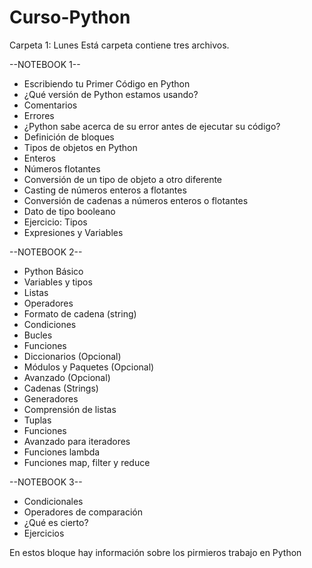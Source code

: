 # Curso-Python

Carpeta 1: Lunes
Está carpeta contiene tres archivos.

--NOTEBOOK 1--
- Escribiendo tu Primer Código en Python
- ¿Qué versión de Python estamos usando?
- Comentarios
- Errores
- ¿Python sabe acerca de su error antes de ejecutar su código?
- Definición de bloques
- Tipos de objetos en Python
- Enteros
- Números flotantes
- Conversión de un tipo de objeto a otro diferente
- Casting de números enteros a flotantes
- Conversión de cadenas a números enteros o flotantes
- Dato de tipo booleano
- Ejercicio: Tipos
- Expresiones y Variables

--NOTEBOOK 2--
- Python Básico
- Variables y tipos
- Listas
- Operadores
- Formato de cadena (string)
- Condiciones
- Bucles
- Funciones
- Diccionarios (Opcional)
- Módulos y Paquetes (Opcional)
- Avanzado (Opcional)
- Cadenas (Strings)
- Generadores
- Comprensión de listas
- Tuplas
- Funciones
- Avanzado para iteradores
- Funciones lambda
- Funciones map, filter y reduce

--NOTEBOOK 3--
- Condicionales
- Operadores de comparación
- ¿Qué es cierto?
- Ejercicios
  
En estos bloque hay información sobre los pirmieros trabajo en Python
